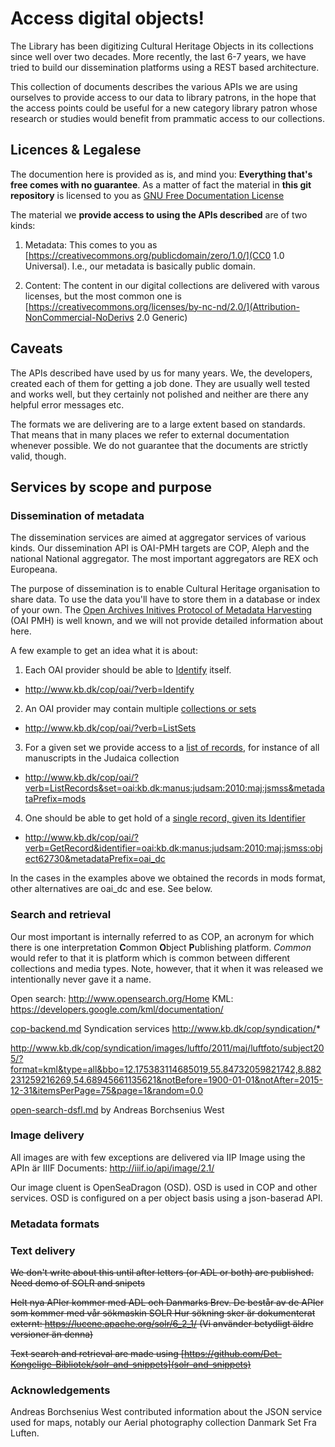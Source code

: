 # Access digital objects!

The Library has been digitizing Cultural Heritage Objects in its
collections since well over two decades. More recently, the last 6-7
years, we have tried to build our dissemination platforms using a REST
based architecture.

This collection of documents describes the various APIs we are using
ourselves to provide access to our data to library patrons, in the
hope that the access points could be useful for a new category library
patron whose research or studies would benefit from prammatic access
to our collections.


## Licences & Legalese

The documention here is provided as is, and mind you: __Everything
that's free comes with no guarantee__. As a matter of fact the
material in __this git repository__ is licensed to you as 
[GNU Free Documentation License](LICENSE)

The material we __provide access to using the APIs described__ are of two kinds:

1. Metadata: This comes to you as [https://creativecommons.org/publicdomain/zero/1.0/](CC0 1.0
Universal). I.e.,
our metadata is basically public domain.

2. Content: The content in our digital collections are delivered with
varous licenses, but the most common one is
[https://creativecommons.org/licenses/by-nc-nd/2.0/](Attribution-NonCommercial-NoDerivs 2.0
Generic)

## Caveats

The APIs described have used by us for many years. We, the developers,
created each of them for getting a job done. They are usually well
tested and works well, but they certainly not polished and neither are
there any helpful error messages etc.

The formats we are delivering are to a large extent based on
standards. That means that in many places we refer to external
documentation whenever possible. We do not guarantee that the
documents are strictly valid, though.

## Services by scope and purpose

### Dissemination of metadata

The dissemination services are aimed at aggregator services of various
kinds. Our dissemination API is OAI-PMH targets are COP, Aleph and the
national National aggregator. The most important aggregators are REX
och Europeana.

The purpose of dissemination is to enable Cultural Heritage
organisation to share data. To use the data you'll have to store them
in a database or index of your own. The [Open Archives Initives Protocol of Metadata Harvesting](http://www.openarchives.org/OAI/openarchivesprotocol.html)  (OAI PMH) is well
known, and we will not provide detailed information about here.

A few example to get an idea what it is about:

1. Each OAI provider should be able to [Identify](http://www.openarchives.org/OAI/openarchivesprotocol.html#Identify) itself.  
  + http://www.kb.dk/cop/oai/?verb=Identify

2. An OAI provider may contain multiple [collections or sets](http://www.openarchives.org/OAI/openarchivesprotocol.html#ListSets)
  + http://www.kb.dk/cop/oai/?verb=ListSets 

3. For a given set we provide access to a [list of records](http://www.openarchives.org/OAI/openarchivesprotocol.html#ListRecords),
  for instance of all manuscripts in the Judaica collection 
  + http://www.kb.dk/cop/oai/?verb=ListRecords&set=oai:kb.dk:manus:judsam:2010:maj:jsmss&metadataPrefix=mods
  
4. One should be able to get hold of a [single record, given its Identifier](http://www.openarchives.org/OAI/openarchivesprotocol.html#GetRecord)
  + http://www.kb.dk/cop/oai/?verb=GetRecord&identifier=oai:kb.dk:manus:judsam:2010:maj:jsmss:object62730&metadataPrefix=oai_dc

In the cases in the examples above we obtained the records in mods
format, other alternatives are oai_dc and ese. See below.



### Search and retrieval

Our most important is internally referred to as COP, an acronym for
which there is one interpretation **C**ommon **O**bject **P**ublishing
platform. _Common_ would refer to that it is platform which is common between
different collections and media types. Note, however, that it when it
was released we intentionally never gave it a name.


Open search: http://www.opensearch.org/Home
KML: https://developers.google.com/kml/documentation/

[cop-backend.md](cop-backend.md)
Syndication services http://www.kb.dk/cop/syndication/*

http://www.kb.dk/cop/syndication/images/luftfo/2011/maj/luftfoto/subject205/?format=kml&type=all&bbo=12.175383114685019,55.84732059821742,8.882231259216269,54.68945661135621&notBefore=1900-01-01&notAfter=2015-12-31&itemsPerPage=75&page=1&random=0.0

[open-search-dsfl.md](open-search-dsfl.md) by Andreas Borchsenius West 

### Image delivery

All images are with few exceptions are delivered via IIP Image using the APIn är IIIF Documents: http://iiif.io/api/image/2.1/

Our image cluent is OpenSeaDragon (OSD). OSD is used in COP and other
services. OSD is configured on a per object basis using a json-baserad
API.

### Metadata formats

### Text delivery

~~We don't write about this until after letters (or ADL or both) are published. Need demo of SOLR and snipets~~

~~Helt nya APIer kommer med ADL och Danmarks Brev. De består av de APIer som kommer med vår sökmaskin SOLR Hur sökning sker är dokumenterat externt: https://lucene.apache.org/solr/6_2_1/ (Vi använder betydligt äldre versioner än denna)~~

~~Text search and retrieval are made using  [https://github.com/Det-Kongelige-Bibliotek/solr-and-snippets](solr-and-snippets)~~

### Acknowledgements

Andreas Borchsenius West contributed information about the JSON
service used for maps, notably our Aerial photography collection
Danmark Set Fra Luften.